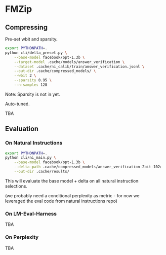 # FMZip

## Compressing

Pre-set wbit and sparsity.

```bash
export PYTHONPATH=.
python cli/delta_preset.py \
    --base-model facebook/opt-1.3b \
    --target-model .cache/models/answer_verification \
    --dataset .cache/ni_calib/train/answer_verification.jsonl \
    --out-dir .cache/compressed_models/ \
    --wbit 2 \
    --sparsity 0.95 \
    --n-samples 128
```
Note: Sparsity is not in yet.


Auto-tuned.

TBA

## Evaluation

### On Natural Instructions

```bash
export PYTHONPATH=.
python cli/ni_main.py \
    --base-model facebook/opt-1.3b \
    --delta-path .cache/compressed_models/answer_verification-2bit-1024g-0.95s-delta \
    --out-dir .cache/results/
```

This will evaluate the base model + delta on all natural instruction selections.

(we probably need a conditional perplexity as metric - for now we leveraged the eval code from natural instructions repo)

### On LM-Eval-Harness

TBA

### On Perplexity

TBA